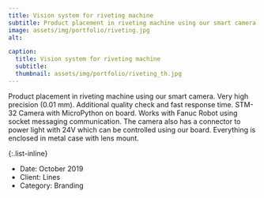 ```yaml
---
title: Vision system for riveting machine
subtitle: Product placement in riveting machine using our smart camera. Very high precision (0.01 mm). Additional quality check and fast response time. STM-32 Camera with MicroPython on board. Works with Fanuc Robot using socket messaging communication. The camera also has a connector to power light with 24V which can be controlled using our board. Everything is enclosed in metal case with lens mount.
image: assets/img/portfolio/riveting.jpg
alt: 

caption:
  title: Vision system for riveting machine
  subtitle: 
  thumbnail: assets/img/portfolio/riveting_th.jpg
---
```

Product placement in riveting machine using our smart camera. Very high precision (0.01 mm). Additional quality check and fast response time. STM-32 Camera with MicroPython on board. Works with Fanuc Robot using socket messaging communication. The camera also has a connector to power light with 24V which can be controlled using our board. Everything is enclosed in metal case with lens mount.

{:.list-inline}
- Date: October 2019
- Client: Lines
- Category: Branding

